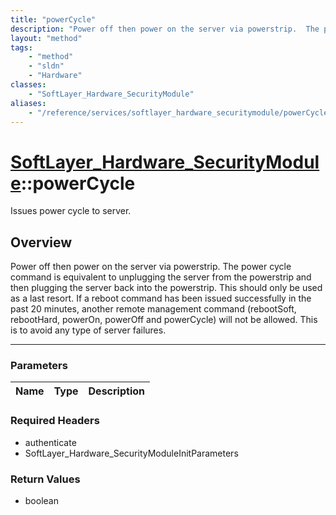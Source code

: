 ```yaml
---
title: "powerCycle"
description: "Power off then power on the server via powerstrip.  The power cycle command is equivalent to unplugging the server from... "
layout: "method"
tags:
    - "method"
    - "sldn"
    - "Hardware"
classes:
    - "SoftLayer_Hardware_SecurityModule"
aliases:
    - "/reference/services/softlayer_hardware_securitymodule/powerCycle"
---
```

# [SoftLayer_Hardware_SecurityModule](/reference/services/SoftLayer_Hardware_SecurityModule)::powerCycle

Issues power cycle to server.


## Overview 
Power off then power on the server via powerstrip.  The power cycle command is equivalent to unplugging the server from the powerstrip and then plugging the server back into the powerstrip.  This should only be used as a last resort.  If a reboot command has been issued successfully in the past 20 minutes, another remote management command (rebootSoft, rebootHard, powerOn, powerOff and powerCycle) will not be allowed. This is to avoid any type of server failures. 

-----

### Parameters 
|Name | Type | Description |
| --- | --- | --- |


### Required Headers
* authenticate
* SoftLayer_Hardware_SecurityModuleInitParameters


### Return Values
* boolean




